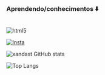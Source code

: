 ### Aprendendo/conhecimentos ⬇️
<div style="display: inline_block"><br/>
<img align="center" alt="html5" scr="https://img.shields.io/badge/HTML5-E34F26?style=for-the-badge&logo=html5&logoColor=white" />
  
</div>


[![Insta](https://img.shields.io/badge/Instagram-E4405F?style=for-the-badge&logo=instagram&logoColor=white
)](https://instagram.com/xanda_st?utm_source=qr&igshid=MzNlNGNkZWQ4Mg%3D%3D)

![xandast GitHub stats](https://github-readme-stats.vercel.app/api?username=xandast&show_icons=true&theme=radical)

![Top Langs](https://github-readme-stats.vercel.app/api/top-langs/?username=xandast&langs_count=8)

<!--
**xandast/xandast** is a ✨ _special_ ✨ repository because its `README.md` (this file) appears on your GitHub profile.

Here are some ideas to get you started:

- 🔭 I’m currently working on ...
- 🌱 I’m currently learning ...
- 👯 I’m looking to collaborate on ...
- 🤔 I’m looking for help with ...
- 💬 Ask me about ...
- 📫 How to reach me: ...
- 😄 Pronouns: ...
- ⚡ Fun fact: ...
-->
